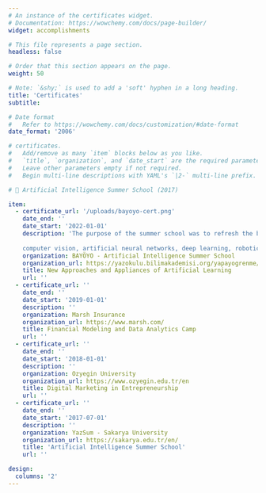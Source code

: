 ```yaml
---
# An instance of the certificates widget.
# Documentation: https://wowchemy.com/docs/page-builder/
widget: accomplishments

# This file represents a page section.
headless: false

# Order that this section appears on the page.
weight: 50

# Note: `&shy;` is used to add a 'soft' hyphen in a long heading.
title: 'Certificates'
subtitle:

# Date format
#   Refer to https://wowchemy.com/docs/customization/#date-format
date_format: '2006'

# certificates.
#   Add/remove as many `item` blocks below as you like.
#   `title`, `organization`, and `date_start` are the required parameters.
#   Leave other parameters empty if not required.
#   Begin multi-line descriptions with YAML's `|2-` multi-line prefix.

#  Artificial Intelligence Summer School (2017)

item:
  - certificate_url: '/uploads/bayoyo-cert.png'
    date_end: ''
    date_start: '2022-01-01'
    description: 'The purpose of the summer school was to refresh the basic knowledge required for research in the following areas, to provide information about the latest research developments, to bring together industry and graduate students, to provide interaction between thesis students and instructors who are experts in their fields.
    
    computer vision, artificial neural networks, deep learning, robotics, bioinformatics, natural language'
    organization: BAYÖYO - Artificial Intelligence Summer School
    organization_url: https://yazokulu.bilimakademisi.org/yapayogrenme/2022/
    title: New Approaches and Appliances of Artificial Learning 
    url: ''
  - certificate_url: ''
    date_end: ''
    date_start: '2019-01-01'
    description: ''
    organization: Marsh Insurance
    organization_url: https://www.marsh.com/
    title: Financial Modeling and Data Analytics Camp
    url: ''
  - certificate_url: ''
    date_end: ''
    date_start: '2018-01-01'
    description: ''
    organization: Ozyegin University
    organization_url: https://www.ozyegin.edu.tr/en
    title: Digital Marketing in Entrepreneurship
    url: ''
  - certificate_url: ''
    date_end: ''
    date_start: '2017-07-01'
    description: ''
    organization: YazSum - Sakarya University
    organization_url: https://sakarya.edu.tr/en/
    title: 'Artificial Intelligence Summer School'
    url: ''

design:
  columns: '2'
---
```

